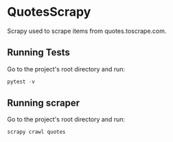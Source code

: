 # QuotesScrapy
Scrapy used to scrape items from quotes.toscrape.com. 

## Running Tests

Go to the project's root directory and run:

```python
pytest -v
```

## Running scraper 

Go to the project's root directory and run:

```python
scrapy crawl quotes
```
